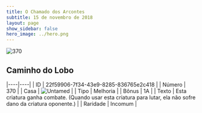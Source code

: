 ```yaml
---
title: O Chamado dos Arcontes
subtitle: 15 de novembro de 2018
layout: page
show_sidebar: false
hero_image: ../hero.png
---
```


![370](https://cdn.keyforgegame.com/media/card_front/pt/341_370_J935FXX4XCJW_pt.png)

## Caminho do Lobo

|----|----|
| ID | 22f59906-7f34-43e9-8285-836765e2c418 |
| Número | 370 |
| Casa | ![Untamed](https://archonarcana.com/images/thumb/b/bd/Untamed.png/22px-Untamed.png "Indomados") |
| Tipo | Melhoria |
| Bônus | 1A |
| Texto | Esta criatura ganha combate. (Quando usar esta criatura para lutar, ela não sofre dano da criatura oponente.) |
| Raridade | Incomum |

